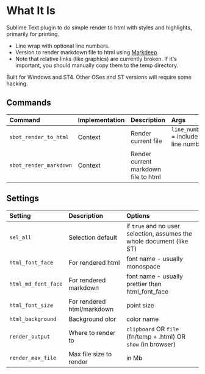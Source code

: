 # What It Is
Sublime Text plugin to do simple render to html with styles and highlights, primarily for printing.

- Line wrap with optional line numbers.
- Version to render markdown file to html using [Markdeep](https://casual-effects.com/markdeep/).
- Note that relative links (like graphics) are currently broken. If it's important, you should manually copy them to the temp directory.

Built for Windows and ST4. Other OSes and ST versions will require some hacking.

## Commands
| Command                    | Implementation | Description                          | Args      |
| :--------                  | :-------       | :-------                             | :-----    |
| `sbot_render_to_html`      | Context        | Render current file                  | `line_numbers` = include line numbers |
| `sbot_render_markdown`     | Context        | Render current markdown file to html | |

## Settings
| Setting              | Description                | Options   |
| :--------            | :-------                   | :------   |
| `sel_all`            | Selection default          | if `true` and no user selection, assumes the whole document (like ST) |
| `html_font_face`     | For rendered html          | font name - usually monospace |
| `html_md_font_face`  | For rendered markdown      | font name - usually prettier than html_font_face |
| `html_font_size`     | For rendered html/markdown | point size |
| `html_background`    | Background olor            | color name |
| `render_output`      | Where to render to         | `clipboard` OR `file` (fn/temp + .html) OR `show` (in browser) |
| `render_max_file`    | Max file size to render    | in Mb |

